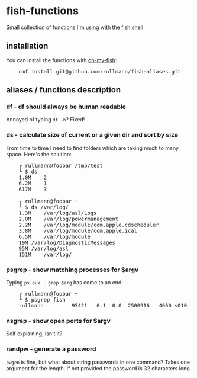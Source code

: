 fish-functions
==============

Small collection of functions I'm using with the [fish shell](https://fishshell.com/)

## installation

You can install the functions with [oh-my-fish](https://github.com/oh-my-fish/oh-my-fish):

<pre>
	omf install git@github.com:rullmann/fish-aliases.git
</pre>

## aliases / functions description

### df - df should always be human readable

Annoyed of typing `df -h`?
Fixed!

### ds - calculate size of current or a given dir and sort by size

From time to time I need to find folders which are taking much to many space. Here's the solution:

<pre>
    ┌ rullmann@foobar /tmp/test
    └ $ ds
    1.0M	2
    6.2M	1
    617M	3

    ┌ rullmann@foobar ~
    └ $ ds /var/log/
    1.3M	/var/log/asl/Logs
    2.0M	/var/log/powermanagement
    2.2M	/var/log/module/com.apple.cdscheduler
    3.8M	/var/log/module/com.apple.ical
    6.5M	/var/log/module
    19M	/var/log/DiagnosticMessages
    95M	/var/log/asl
    151M	/var/log/
</pre>

### psgrep - show matching processes for $argv

Typing `ps aux | grep $arg` has come to an end:

<pre>
	┌ rullmann@foobar ~
	└ $ psgrep fish
    rullmann         95421   0.1  0.0  2500916   4660 s010  S     2:26PM   0:03.41 fish
</pre>

### nsgrep - show open ports for $argv

Self explaining, isn't it?

### randpw - generate a password

`pwgen` is fine, but what about string passwords in one command?
Takes one argument for the length. If not provided the password is 32 characters long.